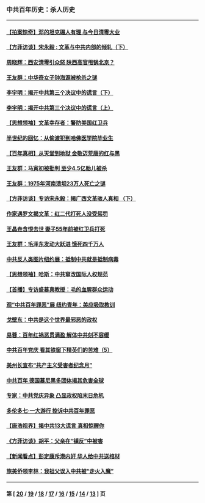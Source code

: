 ### 中共百年历史：杀人历史
---
#### [【拍案惊奇】邓的坦克碾人有理 与今日清零大业](../../pages/nf1176106/n13729574.md?09130430) 
#### [【方菲访谈】宋永毅 : 文革与中共内部的倾轧（下）](../../pages/nf1176106/n13486836.md?09130430) 
#### [周晓辉：西安清零引众怒 陕西高官甩锅北京？](../../pages/nf1176106/n13484627.md?09130430) 
#### [王友群：中华奇女子钟海源被枪杀之谜](../../pages/nf1176106/n13430555.md?09130430) 
#### [李宇明：揭开中共第三个决议中的谎言（下）](../../pages/nf1176106/n13389389.md?09130430) 
#### [李宇明：揭开中共第三个决议中的谎言（上）](../../pages/nf1176106/n13388697.md?09130430) 
#### [【思想领袖】文革幸存者：警防美国红卫兵](../../pages/nf1176106/n13339289.md?09130430) 
#### [半世纪的回忆：从偷渡犯到哈佛医学院毕业生](../../pages/nf1176106/n13345328.md?09130430) 
#### [【百年真相】从天堂到地狱 金敬迈荒唐的红与黑](../../pages/nf1176106/n13336995.md?09130430) 
#### [王友群：马寅初被批判 至少4.5亿胎儿被杀](../../pages/nf1176106/n13260313.md?09130430) 
#### [王友群：1975年河南溃坝23万人死亡之谜](../../pages/nf1176106/n13231576.md?09130430) 
#### [【方菲访谈】专访宋永毅：揭广西文革骇人真相 （下）](../../pages/nf1176106/n13209074.md?09130430) 
#### [作家遇罗文揭文革：红二代打死人没受惩罚](../../pages/nf1176106/n13205254.md?09130430) 
#### [王晶垚含恨去世 妻子55年前被红卫兵打死](../../pages/nf1176106/n13203590.md?09130430) 
#### [王友群：毛泽东发动大跃进 饿死四千万人](../../pages/nf1176106/n13177158.md?09130430) 
#### [中共反人类图片纽约展：抵制中共就是抵制病毒](../../pages/nf1176106/n13115371.md?09130430) 
#### [【思想领袖】哈斯：中共窜改国际人权规范](../../pages/nf1176106/n13053647.md?09130430) 
#### [【首播】专访盛慕真教授：毛的血腥群众运动](../../pages/nf1176106/n13091782.md?09130430) 
#### [观“中共百年罪恶”展 纽约青年：美应吸取教训](../../pages/nf1176106/n13085246.md?09130430) 
#### [戈壁东：中共是这个世界最邪恶的政权](../../pages/nf1176106/n13085641.md?09130430) 
#### [易蓉：百年红祸恶贯满盈 解体中共刻不容缓](../../pages/nf1176106/n13084455.md?09130430) 
#### [中共百年党庆 看其铁窗下精英们的苦难（5）](../../pages/nf1176106/n13076766.md?09130430) 
#### [美州长宣布“共产主义受害者纪念月”](../../pages/nf1176106/n13074024.md?09130430) 
#### [中共百年 德国慕尼黑多团体揭其危害全球](../../pages/nf1176106/n13068873.md?09130430) 
#### [专家：中共党庆异象 凸显政权陷末日危机](../../pages/nf1176106/n13067084.md?09130430) 
#### [多伦多七·一大游行 控诉中共百年罪恶](../../pages/nf1176106/n13062043.md?09130430) 
#### [【唐浩视界】揭中共13大谎言 真相惊醒你](../../pages/nf1176106/n13065208.md?09130430) 
#### [《方菲访谈》胡平：父亲在“镇反”中被害](../../pages/nf1176106/n13064114.md?09130430) 
#### [【新闻看点】彭定康斥港内奸 华人给中共送棺材](../../pages/nf1176106/n13064230.md?09130430) 
#### [旅美侨领李林：我祖父误入中共被“走火入魔”](../../pages/nf1176106/n13062777.md?09130430) 

---
#### 第 [ [20](./20.md?09130430) / [19](./19.md?09130430) / [18](./18.md?09130430) / [17](./17.md?09130430) / [16](./16.md?09130430) / [15](./15.md?09130430) / [14](./14.md?09130430) / [13](./13.md?09130430) ] 页
